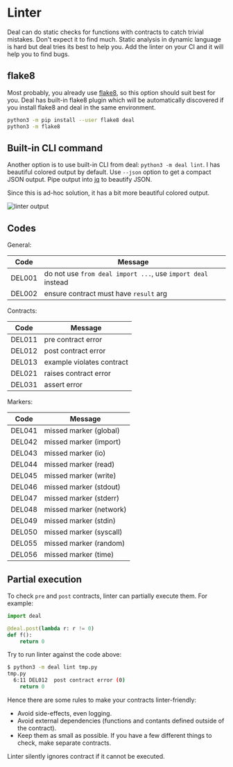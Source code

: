 # Linter

Deal can do static checks for functions with contracts to catch trivial mistakes. Don't expect it to find much. Static analysis in dynamic language is hard but deal tries its best to help you. Add the linter on your CI and it will help you to find bugs.

## flake8

Most probably, you already use [flake8](http://flake8.pycqa.org), so this option should suit best for you. Deal has built-in flake8 plugin which will be automatically discovered if you install flake8 and deal in the same environment.

```bash
python3 -m pip install --user flake8 deal
python3 -m flake8
```

## Built-in CLI command

Another option is to use built-in CLI from deal: `python3 -m deal lint`. I has beautiful colored output by default. Use `--json` option to get a compact JSON output. Pipe output into [jq](https://stedolan.github.io/jq/) to beautify JSON.

Since this is ad-hoc solution, it has a bit more beautiful colored output.

![linter output](../../assets/linter.png)

## Codes

General:

| Code    | Message |
| ------- | ------- |
| DEL001  | do not use `from deal import ...`, use `import deal` instead |
| DEL002  | ensure contract must have `result` arg |

Contracts:

| Code    | Message                   |
| ------- | ------------------------- |
| DEL011  | pre contract error        |
| DEL012  | post contract error       |
| DEL013  | example violates contract |
| DEL021  | raises contract error     |
| DEL031  | assert error              |

Markers:

| Code    | Message                 |
| ------- | ----------------------- |
| DEL041  | missed marker (global)  |
| DEL042  | missed marker (import)  |
| DEL043  | missed marker (io)      |
| DEL044  | missed marker (read)    |
| DEL045  | missed marker (write)   |
| DEL046  | missed marker (stdout)  |
| DEL047  | missed marker (stderr)  |
| DEL048  | missed marker (network) |
| DEL049  | missed marker (stdin)   |
| DEL050  | missed marker (syscall) |
| DEL055  | missed marker (random)  |
| DEL056  | missed marker (time)    |

## Partial execution

To check `pre` and `post` contracts, linter can partially execute them. For example:

```python run
import deal

@deal.post(lambda r: r != 0)
def f():
    return 0
```

Try to run linter against the code above:

```bash
$ python3 -m deal lint tmp.py
tmp.py
  6:11 DEL012  post contract error (0)
    return 0
```

Hence there are some rules to make your contracts linter-friendly:

+ Avoid side-effects, even logging.
+ Avoid external dependencies (functions and contants defined outside of the contract).
+ Keep them as small as possible. If you have a few different things to check, make separate contracts.

Linter silently ignores contract if it cannot be executed.
